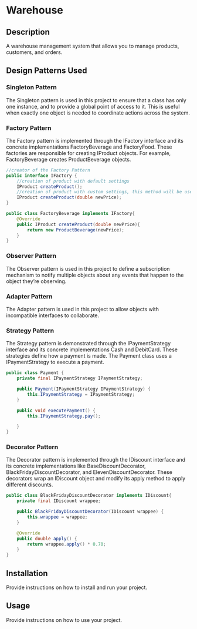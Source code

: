 
# Warehouse

## Description

A warehouse management system that allows you to manage products, customers, and orders.

## Design Patterns Used

### Singleton Pattern

The Singleton pattern is used in this project to ensure that a class has only one instance, and to provide a global point of access to it. This is useful when exactly one object is needed to coordinate actions across the system.

### Factory Pattern

The Factory pattern is implemented through the IFactory interface and its concrete implementations FactoryBeverage and FactoryFood. These factories are responsible for creating IProduct objects. For example, FactoryBeverage creates ProductBeverage objects.
```java
//creator of the Factory Pattern
public interface IFactory {
    //creation of product with default settings
    IProduct createProduct();
    //creation of product with custom settings, this method will be used to assign discounts
    IProduct createProduct(double newPrice);
}
```
```java
public class FactoryBeverage implements IFactory{
    @Override
    public IProduct createProduct(double newPrice){
        return new ProductBeverage(newPrice);
    }
}
```
### Observer Pattern

The Observer pattern is used in this project to define a subscription mechanism to notify multiple objects about any events that happen to the object they’re observing.

### Adapter Pattern

The Adapter pattern is used in this project to allow objects with incompatible interfaces to collaborate.

### Strategy Pattern
The Strategy pattern is demonstrated through the IPaymentStrategy interface and its concrete implementations Cash and DebitCard. These strategies define how a payment is made. The Payment class uses a IPaymentStrategy to execute a payment.

```java
public class Payment {
    private final IPaymentStrategy IPaymentStrategy;

    public Payment(IPaymentStrategy IPaymentStrategy) {
        this.IPaymentStrategy = IPaymentStrategy;
    }

    public void executePayment() {
        this.IPaymentStrategy.pay();

    }
}
```

### Decorator Pattern
The Decorator pattern is implemented through the IDiscount interface and its concrete implementations like BaseDiscountDecorator, BlackFridayDiscountDecorator, and ElevenDiscountDecorator. These decorators wrap an IDiscount object and modify its apply method to apply different discounts.
```java
public class BlackFridayDiscountDecorator implements IDiscount{
    private final IDiscount wrappee;

    public BlackFridayDiscountDecorator(IDiscount wrappee) {
        this.wrappee = wrappee;
    }

    @Override
    public double apply() {
        return wrappee.apply() * 0.70;
    }
}
```
## Installation

Provide instructions on how to install and run your project.

## Usage

Provide instructions on how to use your project.

